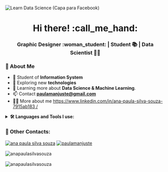 ![Learn Data Science (Capa para Facebook)](https://user-images.githubusercontent.com/106822012/172884933-837fbcd7-0d03-498d-866a-fb3a22c0e4ca.png)

<h1 align="center">Hi there! :call_me_hand: </h1>
<h3 align="center"> Graphic Designer :woman_student: | Student 📚 | Data Scientist 👨‍💻 </h3>
<div>
 
  <h3> 👩 About Me </h3>

- 🔭 Student of **Information System**
- 🌱 Exploring new **technologies**
- 👯 Learning more about **Data Science & Machine Learning**.
- 📫 Contact **paulamanjuste@gmail.com**
- 👩‍💻 More about me [https://www.linkedin.com/in/ana-paula-silva-souza-7915ab183 /](https://www.linkedin.com/in/ana-paula-silva-souza-7915ab183/)


<details>
  <summary><b>🛠️ Languages and Tools I use:</b></summary>
  <br/>
<p align="left"> <a href="https://www.cprogramming.com/" target="_blank" rel="noreferrer"> <img src="https://raw.githubusercontent.com/ devicons/devicon/master/icons/c/c-original.svg" alt="c" width="40" height="40"/> </a> <a href="https://www.w3schools. com/css/" target="_blank" rel="noreferrer"> <img src="https://raw.githubusercontent.com/devicons/devicon/master/icons/css3/css3-original-wordmark.svg" alt ="css3" width="40" height="40"/> </a> <a href="https://www.w3.org/html/" target="_blank" rel="noreferrer"> < img src="https://raw.githubusercontent.com/devicons/devicon/master/icons/html5/html5-original-wordmark.svg" alt="html5" width="40" height="40"/> </a> <a href ="https://www.mysql.com/" target="_blank" rel="noreferrer"> <img src="https://raw.githubusercontent.com/devicons/devicon/master/icons/mysql/mysql -original-wordmark.svg" alt="mysql" width="40" height="40"/> </a> <a href="https://opencv.org/" target="_blank" rel=" noreferrer"> <img src="https://www.vectorlogo.zone/logos/opencv/opencv-icon.svg" alt="opencv" width="40" height="40"/> </a> <a href="https://pandas.pydata.org/" target="_blank" rel="noreferrer"> <img src="https://raw.githubusercontent.com/devicons/devicon/2ae2a900d2f041da66e950e4d48052658d850630/icons/pandas /pandas-original.svg" alt="pandas" width="40" height="40"/> </a> <a href="https://www.php.net" target="_blank" rel= "noreferrer"> <img src="https://raw.githubusercontent.com/devicons/devicon/master/icons/php/php-original.svg" alt="php" width="40" height="40" /> </a> <a href="https://www.postgresql.org" target="_blank" rel="noreferrer"> <img src="https://raw.githubusercontent.com/devicons/devicon/master/icons/postgresql/postgresql-original-wordmark.svg" alt="postgresql" width="40" height="40"/> </a> <a href="https:// www.python.org" target="_blank" rel="noreferrer"> <img src="https://raw.githubusercontent.com/devicons/devicon/master/icons/python/python-original.svg" alt= "python" width="40" height="40"/> </a> <a href="https://scikit-learn.org/" target="_blank" rel="noreferrer"> <img src= "https://upload.wikimedia.org/wikipedia/commons/0/05/Scikit_learn_logo_small.svg" alt="scikit_learn" width="40" height="40"/> </a><a href="https://seaborn.pydata.org/" target="_blank" rel="noreferrer"> <img src="https://seaborn.pydata.org/_images/logo-mark-lightbg. svg" alt="seaborn" width="40" height="40"/> </a> </p>
</details>

<h3 align="left"> 🔗 Other Contacts:</h3>
<p align="left">
<a href="https://www.linkedin.com/in/ana-paula-silva-souza-7915ab183/" target="blank"><img align="center" src="https://raw.githubusercontent.com/rahuldkjain/github- profile-readme-generator/master/src/images/icons/Social/linked-in-alt.svg" alt="ana paula silva souza" height="30" width="40" /></a>
<a href="https://instagram.com/paulamanjuste" target="blank"><img align="center" src="https://raw.githubusercontent.com/rahuldkjain/github-profile-readme-generator/master /src/images/icons/Social/instagram.svg" alt="paulamanjuste" height="30" width="40" /></a>
</p>

<p><img align="center" src="https://github-readme-stats.vercel.app/api/top-langs?username=anapaulasilvasouza&show_icons=true&locale=en&layout=compact" alt="anapaulasilvasouza" /> </p>

<p><img align="center" src="https://github-readme-streak-stats.herokuapp.com/?user=anapaulasilvasouza&" alt="anapaulasilvasouza" /></p>
